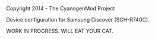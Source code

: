 Copyright 2014 - The CyanogenMod Project

Device configuration for Samsung Discover (SCH-R740C).

WORK IN PROGRESS. WILL EAT YOUR CAT.
